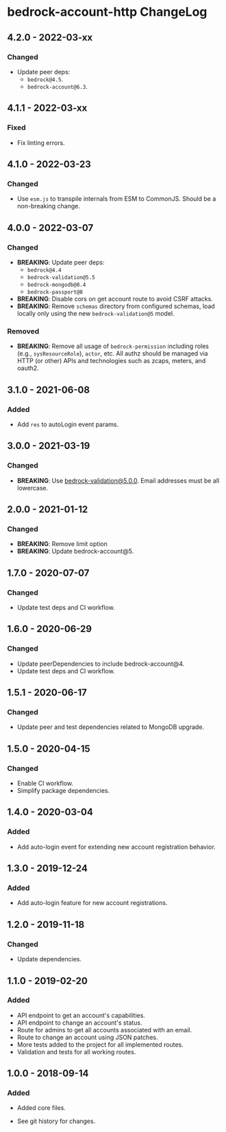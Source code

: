 # bedrock-account-http ChangeLog

## 4.2.0 - 2022-03-xx

### Changed
- Update peer deps:
  - `bedrock@4.5`.
  - `bedrock-account@6.3`.

## 4.1.1 - 2022-03-xx

### Fixed
- Fix linting errors.

## 4.1.0 - 2022-03-23

### Changed
- Use `esm.js` to transpile internals from ESM to CommonJS. Should be
  a non-breaking change.

## 4.0.0 - 2022-03-07

### Changed
- **BREAKING**: Update peer deps:
  - `bedrock@4.4`
  - `bedrock-validation@5.5`
  - `bedrock-mongodb@8.4`
  - `bedrock-passport@8`
- **BREAKING**: Disable cors on get account route to avoid CSRF attacks.
- **BREAKING**: Remove `schemas` directory from configured schemas, load
  locally only using the new `bedrock-validation@5` model.

### Removed
- **BREAKING**: Remove all usage of `bedrock-permission` including
  roles (e.g., `sysResourceRole`), `actor`, etc. All authz should
  be managed via HTTP (or other) APIs and technologies such as
  zcaps, meters, and oauth2.

## 3.1.0 - 2021-06-08

### Added
- Add `res` to autoLogin event params.

## 3.0.0 - 2021-03-19

### Changed
- **BREAKING**: Use bedrock-validation@5.0.0. Email addresses must be all
  lowercase.

## 2.0.0 - 2021-01-12

### Changed
- **BREAKING**: Remove limit option
- **BREAKING**: Update bedrock-account@5.

## 1.7.0 - 2020-07-07

### Changed
- Update test deps and CI workflow.

## 1.6.0 - 2020-06-29

### Changed
- Update peerDependencies to include bedrock-account@4.
- Update test deps and CI workflow.

## 1.5.1 - 2020-06-17

### Changed
- Update peer and test dependencies related to MongoDB upgrade.

## 1.5.0 - 2020-04-15

### Changed
- Enable CI workflow.
- Simplify package dependencies.

## 1.4.0 - 2020-03-04

### Added
- Add auto-login event for extending new account registration
  behavior.

## 1.3.0 - 2019-12-24

### Added
- Add auto-login feature for new account registrations.

## 1.2.0 - 2019-11-18

### Changed
- Update dependencies.

## 1.1.0 - 2019-02-20

### Added
- API endpoint to get an account's capabilities.
- API endpoint to change an account's status.
- Route for admins to get all accounts associated with an email.
- Route to change an account using JSON patches.
- More tests added to the project for all implemented routes.
- Validation and tests for all working routes.

## 1.0.0 - 2018-09-14

### Added
- Added core files.

- See git history for changes.
